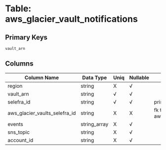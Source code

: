 # Table: aws_glacier_vault_notifications

## Primary Keys 

```
vault_arn
```


## Columns 

|  Column Name   |  Data Type  | Uniq | Nullable | Description | 
|  ----  | ----  | ----  | ----  | ---- | 
| region | string | X | √ |  | 
| vault_arn | string | √ | √ |  | 
| selefra_id | string | √ | √ | primary keys value md5 | 
| aws_glacier_vaults_selefra_id | string | X | X | fk to aws_glacier_vaults.selefra_id | 
| events | string_array | X | √ |  | 
| sns_topic | string | X | √ |  | 
| account_id | string | X | √ |  | 


